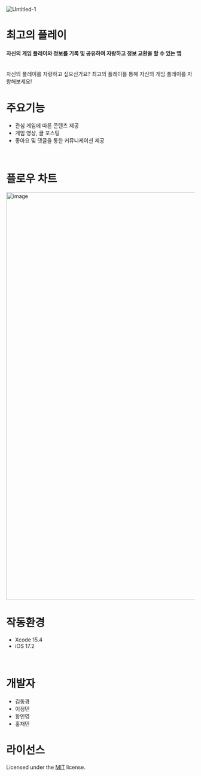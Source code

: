 ![Untitled-1](https://github.com/user-attachments/assets/89a7a883-d756-4915-9bbd-98f6e55bc70d)

# 최고의 플레이
#### 자신의 게임 플레이와 정보를 기록 및 공유하여 자랑하고 정보 교환을 할 수 있는 앱
<br>
자신의 플레이를 자랑하고 싶으신가요? 최고의 플레이를 통해 자신의 게임 플레이를 자랑해보세요! 

<br>

# 주요기능
- 관심 게임에 따른 콘텐츠 제공
- 게임 영상, 글 포스팅
- 좋아요 및 댓글을 통한 커뮤니케이션 제공

<br>

# 플로우 차트
<img width="1090" alt="image" src="https://github.com/user-attachments/assets/8662724f-c4c0-4fc7-b05e-56463657b004">

<br>

# 작동환경
- Xcode 15.4
- iOS 17.2
<br>

# 개발자
- 김동경
- 이정민
- 황인영
- 홍재민


# 라이선스
Licensed under the [MIT](LICENSE) license.
